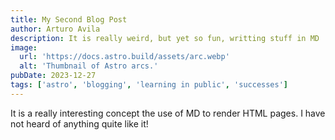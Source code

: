 ```yaml
---
title: My Second Blog Post
author: Arturo Avila
description: It is really weird, but yet so fun, writting stuff in MD
image:
  url: 'https://docs.astro.build/assets/arc.webp'
  alt: 'Thumbnail of Astro arcs.'
pubDate: 2023-12-27
tags: ['astro', 'blogging', 'learning in public', 'successes']
---
```


It is a really interesting concept the use of MD to render HTML pages. I have not heard of anything quite like it!
